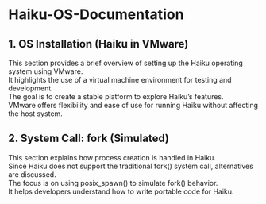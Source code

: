 # Haiku-OS-Documentation
## 1. OS Installation (Haiku in VMware)
This section provides a brief overview of setting up the Haiku operating system using VMware.  
It highlights the use of a virtual machine environment for testing and development.  
The goal is to create a stable platform to explore Haiku’s features.  
VMware offers flexibility and ease of use for running Haiku without affecting the host system.

## 2. System Call: fork (Simulated)
This section explains how process creation is handled in Haiku.  
Since Haiku does not support the traditional fork() system call, alternatives are discussed.  
The focus is on using posix_spawn() to simulate fork() behavior.  
It helps developers understand how to write portable code for Haiku.
